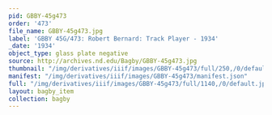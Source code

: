 ```yaml
---
pid: GBBY-45g473
order: '473'
file_name: GBBY-45g473.jpg
label: 'GBBY 45G/473: Robert Bernard: Track Player - 1934'
_date: '1934'
object_type: glass plate negative
source: http://archives.nd.edu/Bagby/GBBY-45g473.jpg
thumbnail: "/img/derivatives/iiif/images/GBBY-45g473/full/250,/0/default.jpg"
manifest: "/img/derivatives/iiif/images/GBBY-45g473/manifest.json"
full: "/img/derivatives/iiif/images/GBBY-45g473/full/1140,/0/default.jpg"
layout: bagby_item
collection: bagby
---
```

